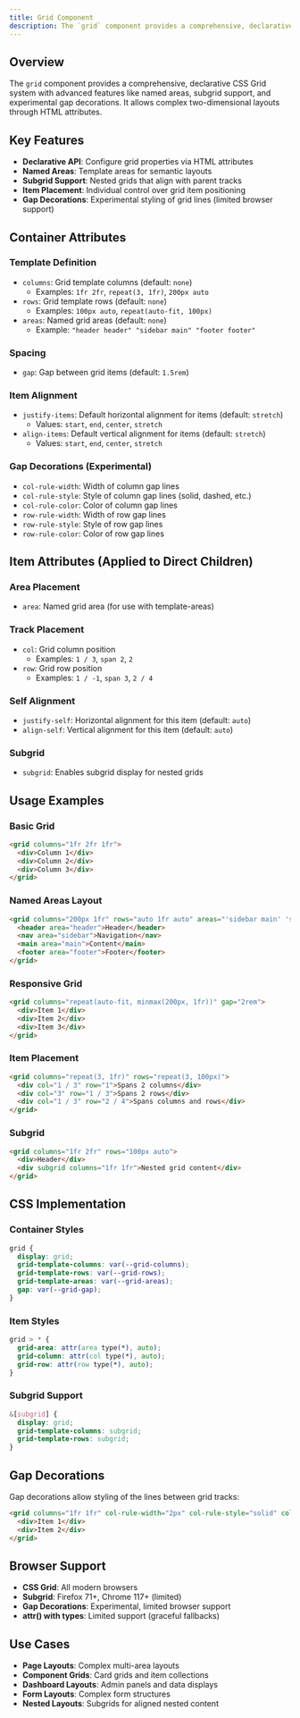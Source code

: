 ```yaml
---
title: Grid Component
description: The `grid` component provides a comprehensive, declarative CSS Grid system with advanced features like named areas, subgrid support, and experimental gap decora
---
```


## Overview
The `grid` component provides a comprehensive, declarative CSS Grid system with advanced features like named areas, subgrid support, and experimental gap decorations. It allows complex two-dimensional layouts through HTML attributes.

## Key Features
- **Declarative API**: Configure grid properties via HTML attributes
- **Named Areas**: Template areas for semantic layouts
- **Subgrid Support**: Nested grids that align with parent tracks
- **Item Placement**: Individual control over grid item positioning
- **Gap Decorations**: Experimental styling of grid lines (limited browser support)

## Container Attributes

### Template Definition
- `columns`: Grid template columns (default: `none`)
  - Examples: `1fr 2fr`, `repeat(3, 1fr)`, `200px auto`
- `rows`: Grid template rows (default: `none`)
  - Examples: `100px auto`, `repeat(auto-fit, 100px)`
- `areas`: Named grid areas (default: `none`)
  - Example: `"header header" "sidebar main" "footer footer"`

### Spacing
- `gap`: Gap between grid items (default: `1.5rem`)

### Item Alignment
- `justify-items`: Default horizontal alignment for items (default: `stretch`)
  - Values: `start`, `end`, `center`, `stretch`
- `align-items`: Default vertical alignment for items (default: `stretch`)
  - Values: `start`, `end`, `center`, `stretch`

### Gap Decorations (Experimental)
- `col-rule-width`: Width of column gap lines
- `col-rule-style`: Style of column gap lines (solid, dashed, etc.)
- `col-rule-color`: Color of column gap lines
- `row-rule-width`: Width of row gap lines
- `row-rule-style`: Style of row gap lines
- `row-rule-color`: Color of row gap lines

## Item Attributes (Applied to Direct Children)

### Area Placement
- `area`: Named grid area (for use with template-areas)

### Track Placement
- `col`: Grid column position
  - Examples: `1 / 3`, `span 2`, `2`
- `row`: Grid row position
  - Examples: `1 / -1`, `span 3`, `2 / 4`

### Self Alignment
- `justify-self`: Horizontal alignment for this item (default: `auto`)
- `align-self`: Vertical alignment for this item (default: `auto`)

### Subgrid
- `subgrid`: Enables subgrid display for nested grids

## Usage Examples

### Basic Grid
```html
<grid columns="1fr 2fr 1fr">
  <div>Column 1</div>
  <div>Column 2</div>
  <div>Column 3</div>
</grid>
```

### Named Areas Layout
```html
<grid columns="200px 1fr" rows="auto 1fr auto" areas="'sidebar main' 'sidebar main' 'footer footer'">
  <header area="header">Header</header>
  <nav area="sidebar">Navigation</nav>
  <main area="main">Content</main>
  <footer area="footer">Footer</footer>
</grid>
```

### Responsive Grid
```html
<grid columns="repeat(auto-fit, minmax(200px, 1fr))" gap="2rem">
  <div>Item 1</div>
  <div>Item 2</div>
  <div>Item 3</div>
</grid>
```

### Item Placement
```html
<grid columns="repeat(3, 1fr)" rows="repeat(3, 100px)">
  <div col="1 / 3" row="1">Spans 2 columns</div>
  <div col="3" row="1 / 3">Spans 2 rows</div>
  <div col="1 / 3" row="2 / 4">Spans columns and rows</div>
</grid>
```

### Subgrid
```html
<grid columns="1fr 2fr" rows="100px auto">
  <div>Header</div>
  <div subgrid columns="1fr 1fr">Nested grid content</div>
</grid>
```

## CSS Implementation

### Container Styles
```css
grid {
  display: grid;
  grid-template-columns: var(--grid-columns);
  grid-template-rows: var(--grid-rows);
  grid-template-areas: var(--grid-areas);
  gap: var(--grid-gap);
}
```

### Item Styles
```css
grid > * {
  grid-area: attr(area type(*), auto);
  grid-column: attr(col type(*), auto);
  grid-row: attr(row type(*), auto);
}
```

### Subgrid Support
```css
&[subgrid] {
  display: grid;
  grid-template-columns: subgrid;
  grid-template-rows: subgrid;
}
```

## Gap Decorations
Gap decorations allow styling of the lines between grid tracks:

```html
<grid columns="1fr 1fr" col-rule-width="2px" col-rule-style="solid" col-rule-color="var(--outline)">
  <div>Item 1</div>
  <div>Item 2</div>
</grid>
```

## Browser Support
- **CSS Grid**: All modern browsers
- **Subgrid**: Firefox 71+, Chrome 117+ (limited)
- **Gap Decorations**: Experimental, limited browser support
- **attr() with types**: Limited support (graceful fallbacks)

## Use Cases
- **Page Layouts**: Complex multi-area layouts
- **Component Grids**: Card grids and item collections
- **Dashboard Layouts**: Admin panels and data displays
- **Form Layouts**: Complex form structures
- **Nested Layouts**: Subgrids for aligned nested content